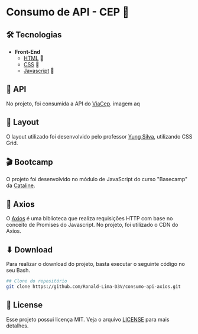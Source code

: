 # Consumo de API - CEP :triangular_ruler:

## 🛠 Tecnologias

- **Front-End**
  - [HTML](https://developer.mozilla.org/pt-BR/docs/Web/HTML) :construction:
  - [CSS](https://developer.mozilla.org/pt-BR/docs/Web/CSS) :tada:
  - [Javascript](https://developer.mozilla.org/pt-BR/docs/Web/Javascript) :robot:


##  :electric_plug: API
No projeto, foi consumida a API do [ViaCep](https://viacep.com.br/).
imagem aq

## :triangular_ruler: Layout
O layout utilizado foi desenvolvido pelo professor [Yung Silva](https://www.yungsilva.com/), utilizando CSS Grid.

## :clapper: Bootcamp
O projeto foi desenvolvido no módulo de JavaScript do curso "Basecamp" da [Cataline](cataline.io).

## :mag_right: Axios
O [Axios](https://github.com/axios/axios) é uma biblioteca que realiza requisições HTTP com base no conceito de Promises do Javascript. No projeto, foi utilizado o CDN do Axios.

## ⬇ Download
Para realizar o download do projeto, basta executar o seguinte código no seu Bash.

```bash
## Clone do repositório
git clone https://github.com/Ronald-Lima-D3V/consumo-api-axios.git
```

## 📝 License
Esse projeto possui licença MIT. Veja o arquivo [LICENSE](LICENSE.md) para mais detalhes.
